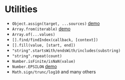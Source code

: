 # Utilities

- `Object.assign(target, ...sources)` [demo](examples/object-assign.js)
- `Array.from(iterable)` [demo](examples/array-from.js)
- `Array.of(...values)`
- `[].find/findIndex(callback, [context])`
- `[].fill(value, [start, end])`
- `"string".startsWith/endsWith/includes(substring)`
- `"string".repeat(count)`
- `Number.isFinite/isNaN(value)`
- `Number.EPSILON` [demo](examples/number-epsilon.js)
- `Math.sign/trunc/log10` and many others
